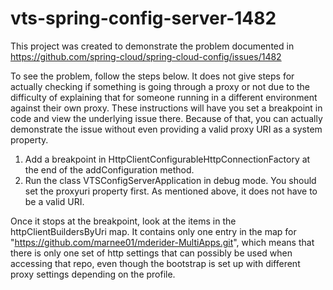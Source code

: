 # vts-spring-config-server-1482
This project was created to demonstrate the problem documented in <https://github.com/spring-cloud/spring-cloud-config/issues/1482>

To see the problem, follow the steps below. It does not give steps for actually checking if something is going through a proxy or not due to the difficulty of explaining that for someone running in a different environment against their own proxy. These instructions will have you set a breakpoint in code and view the underlying issue there. Because of that, you can actually demonstrate the issue without even providing a valid proxy URI as a system property. 


1. Add a breakpoint in HttpClientConfigurableHttpConnectionFactory at the end of the addConfiguration method.
2. Run the class VTSConfigServerApplication in debug mode. You should set the proxyuri property first. As mentioned above, it does not have to be a valid URI. 

Once it stops at the breakpoint, look at the items in the httpClientBuildersByUri map. It contains only one entry in the map for "https://github.com/marnee01/mderider-MultiApps.git", which means that there is only one set of http settings that can possibly be used when accessing that repo, even though the bootstrap is set up with different proxy settings depending on the profile. 